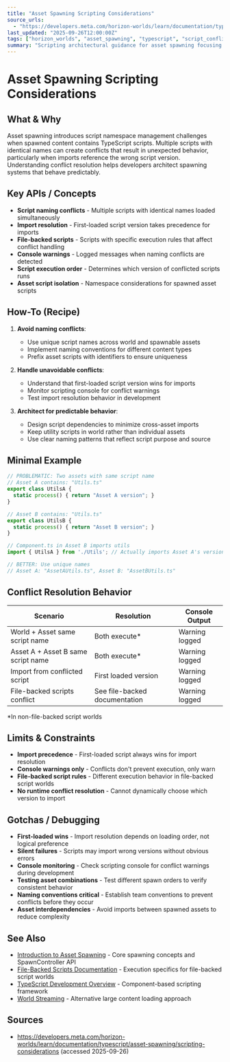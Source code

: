 ```yaml
---
title: "Asset Spawning Scripting Considerations"
source_urls:
  - "https://developers.meta.com/horizon-worlds/learn/documentation/typescript/asset-spawning/scripting-considerations"
last_updated: "2025-09-26T12:00:00Z"
tags: ["horizon_worlds", "asset_spawning", "typescript", "script_conflicts", "file_backed_scripts"]
summary: "Scripting architectural guidance for asset spawning focusing on naming conflicts and import resolution."
---
```


# Asset Spawning Scripting Considerations

## What & Why

Asset spawning introduces script namespace management challenges when spawned content contains TypeScript scripts. Multiple scripts with identical names can create conflicts that result in unexpected behavior, particularly when imports reference the wrong script version. Understanding conflict resolution helps developers architect spawning systems that behave predictably.

## Key APIs / Concepts

- **Script naming conflicts** - Multiple scripts with identical names loaded simultaneously
- **Import resolution** - First-loaded script version takes precedence for imports
- **File-backed scripts** - Scripts with specific execution rules that affect conflict handling
- **Console warnings** - Logged messages when naming conflicts are detected
- **Script execution order** - Determines which version of conflicted scripts runs
- **Asset script isolation** - Namespace considerations for spawned asset scripts

## How-To (Recipe)

1. **Avoid naming conflicts**:
   - Use unique script names across world and spawnable assets
   - Implement naming conventions for different content types
   - Prefix asset scripts with identifiers to ensure uniqueness

2. **Handle unavoidable conflicts**:
   - Understand that first-loaded script version wins for imports
   - Monitor scripting console for conflict warnings
   - Test import resolution behavior in development

3. **Architect for predictable behavior**:
   - Design script dependencies to minimize cross-asset imports
   - Keep utility scripts in world rather than individual assets
   - Use clear naming patterns that reflect script purpose and source

## Minimal Example

```typescript
// PROBLEMATIC: Two assets with same script name
// Asset A contains: "Utils.ts"
export class UtilsA {
  static process() { return "Asset A version"; }
}

// Asset B contains: "Utils.ts" 
export class UtilsB {
  static process() { return "Asset B version"; }
}

// Component.ts in Asset B imports utils
import { UtilsA } from './Utils'; // Actually imports Asset A's version!

// BETTER: Use unique names
// Asset A: "AssetAUtils.ts", Asset B: "AssetBUtils.ts"
```

## Conflict Resolution Behavior

| Scenario | Resolution | Console Output |
|----------|------------|----------------|
| World + Asset same script name | Both execute* | Warning logged |
| Asset A + Asset B same script name | Both execute* | Warning logged |
| Import from conflicted script | First loaded version | Warning logged |
| File-backed scripts conflict | See file-backed documentation | Warning logged |

*In non-file-backed script worlds

## Limits & Constraints

- **Import precedence** - First-loaded script always wins for import resolution
- **Console warnings only** - Conflicts don't prevent execution, only warn
- **File-backed script rules** - Different execution behavior in file-backed script worlds
- **No runtime conflict resolution** - Cannot dynamically choose which version to import

## Gotchas / Debugging

- **First-loaded wins** - Import resolution depends on loading order, not logical preference
- **Silent failures** - Scripts may import wrong versions without obvious errors
- **Console monitoring** - Check scripting console for conflict warnings during development  
- **Testing asset combinations** - Test different spawn orders to verify consistent behavior
- **Naming conventions critical** - Establish team conventions to prevent conflicts before they occur
- **Asset interdependencies** - Avoid imports between spawned assets to reduce complexity

## See Also

- [Introduction to Asset Spawning](./asset-spawning-introduction.md) - Core spawning concepts and SpawnController API
- [File-Backed Scripts Documentation](https://developers.meta.com/horizon-worlds/learn/documentation/typescript/filebacked-scripts) - Execution specifics for file-backed script worlds
- [TypeScript Development Overview](./typescript-development-overview.md) - Component-based scripting framework
- [World Streaming](./asset-spawning-world-streaming.md) - Alternative large content loading approach

## Sources

- https://developers.meta.com/horizon-worlds/learn/documentation/typescript/asset-spawning/scripting-considerations (accessed 2025-09-26)